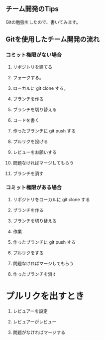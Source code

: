 ## チーム開発のTips

Gitの勉強をしたので、書いてみます。

## Gitを使用したチーム開発の流れ

### コミット権限がない場合

1. リポジトリを建てる

2. フォークする。

3. ローカルに git clone する。

4. ブランチを作る

5. ブランチを切り替える

6. コードを書く

7. 作ったブランチに git push する

8. プルリクを投げる

9. レビューをお願いする

10. 問題なければマージしてもらう

11. ブランチを消す

### コミット権限がある場合

1. リポジトリをローカルに git clone する

2. ブランチを作る

3. ブランチを切り替える

4. 作業

5. 作ったブランチに git push する

6. プルリクをする

7. 問題なければマージしてもらう

8. 作ったブランチを消す

# プルリクを出すとき

1. レビュアーを設定

2. レビュアーがレビュー

3. 問題がなければマージする
